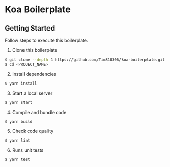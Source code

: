 # Koa Boilerplate

## Getting Started

Follow steps to execute this boilerplate.

1. Clone this boilerplate

```bash
$ git clone --depth 1 https://github.com/Tim810306/koa-boilerplate.git <PROJECT_NAME>
$ cd <PROJECT_NAME>
```

2. Install dependencies

```bash
$ yarn install
```

3. Start a local server

```bash
$ yarn start
```

4. Compile and bundle code

```bash
$ yarn build
```

5. Check code quality

```bash
$ yarn lint
```

6. Runs unit tests

```bash
$ yarn test
```
